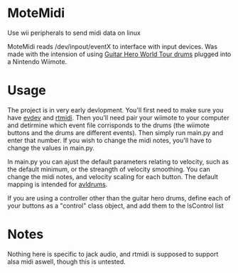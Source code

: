 # MoteMidi
Use wii peripherals to send midi data on linux

MoteMidi reads /dev/inpout/eventX to interface with input devices. Was made with the intension of using [Guitar Hero World Tour drums](https://en.wikipedia.org/wiki/Guitar_Hero_World_Tour#Drums) plugged into a Nintendo Wiimote. 

# Usage
The project is in very early devlopment. You'll first need to make sure you have [evdev](https://python-evdev.readthedocs.io/en/latest/) and [rtmidi](https://spotlightkid.github.io/python-rtmidi/). Then you'll need pair your wiimote to your computer and detirmine which event file corrisponds to the drums (the wiimote buttons and the drums are different events). Then simply run main.py and enter that number. If you wish to change the midi notes, you'll have to change the values in main.py.

In main.py you can ajust the default parameters relating to velocity, such as the default minimum, or the streangth of velocity smoothing. You can change the midi notes, and velocity scaling for each button. The default mapping is intended for [avldrums](http://x42-plugins.com/x42/x42-avldrums).

If you are using a controller other than the guitar hero drums, define each of your buttons as a "control" class object, and add them to the lsControl list

# Notes
Nothing here is specific to jack audio, and rtmidi is supposed to support alsa midi aswell, though this is untested.
